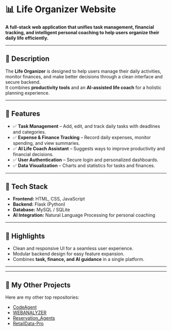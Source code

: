 # 📊 Life Organizer Website

**A full-stack web application that unifies task management, financial tracking, and intelligent personal coaching to help users organize their daily life efficiently.**

---

## 🔹 Description
The **Life Organizer** is designed to help users manage their daily activities, monitor finances, and make better decisions through a clean interface and secure backend.  
It combines **productivity tools** and an **AI-assisted life coach** for a holistic planning experience.

---

## 🔹 Features
- ✅ **Task Management** – Add, edit, and track daily tasks with deadlines and categories.  
- ✅ **Expense & Finance Tracking** – Record daily expenses, monitor spending, and view summaries.  
- ✅ **AI Life Coach Assistant** – Suggests ways to improve productivity and financial decisions.  
- ✅ **User Authentication** – Secure login and personalized dashboards.  
- ✅ **Data Visualization** – Charts and statistics for tasks and finances.

---

## 🔹 Tech Stack
- **Frontend:** HTML, CSS, JavaScript  
- **Backend:** Flask (Python)  
- **Database:** MySQL / SQLite  
- **AI Integration:** Natural Language Processing for personal coaching  

---

## 🔹 Highlights
- Clean and responsive UI for a seamless user experience.  
- Modular backend design for easy feature expansion.  
- Combines **task, finance, and AI guidance** in a single platform.  
---

---

## 🔹 My Other Projects
Here are my other top repositories:

- [CodeAgent](https://github.com/MohammadShalabi1/CodeAgent)
- [WEBANALYZER](https://github.com/MohammadShalabi1/WEBANALYZER)
- [Reservation_Agents](https://github.com/MohammadShalabi1/Reservation_Agents)
- [RetailData-Pro](https://github.com/MohammadShalabi1/RetailData-Pro)